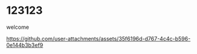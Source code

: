 # 123123
welcome


https://github.com/user-attachments/assets/35f6196d-d767-4c4c-b596-0e144b3b3ef9

